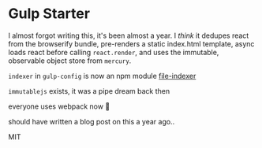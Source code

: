 Gulp Starter
=========

I almost forgot writing this, it's been almost a year. I *think* it dedupes react from the browserify bundle, pre-renders a static index.html template, async loads react before calling `react.render`, and uses the immutable, observable object store from `mercury`.

`indexer` in `gulp-config` is now an npm module [file-indexer](https://www.npmjs.com/file-indexer)

`immutablejs` exists, it was a pipe dream back then

everyone uses webpack now :triumph:

should have written a blog post on this a year ago..

MIT
